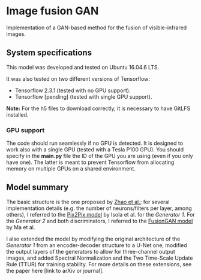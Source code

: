 # Image fusion GAN
Implementation of a GAN-based method for the fusion of visible-infrared images.

## System specifications
This model was developed and tested on Ubuntu 16.04.6 LTS.

It was also tested on two different versions of Tensorflow:
  * Tensorflow 2.3.1 (tested with no GPU support).
  * Tensorflow [pending] (tested with single GPU support).
  
**Note:** For the h5 files to download correctly, it is necessary to have GitLFS installed.
  
### GPU support
The code should run seamlessly if no GPU is detected. It is designed to work also with a single GPU (tested with a Tesla P100 GPU). You should specify in the **main.py** file the ID of the GPU you are using (even if you only have one). The latter is meant to prevent Tensorflow from allocating memory on multiple GPUs on a shared environment.

## Model summary
The basic structure is the one proposed by [Zhao et al.](https://www.hindawi.com/journals/mpe/2020/3739040/); for several implementation details (e.g. the number of neurons/filters per layer, among others), I referred to the [Pix2Pix model](https://paperswithcode.com/paper/image-to-image-translation-with-conditional) by Isola et al. for the *Generator 1*. For the *Generator 2* and both discriminators, I referred to the [FusionGAN model](https://www.researchgate.net/publication/327393843_FusionGAN_A_generative_adversarial_network_for_infrared_and_visible_image_fusion) by Ma et al.

I also extended the model by modifying the original architecture of the *Generator 1* from an encoder-decoder structure to a U-Net one, modified the output layers of the generators to allow for three-channel output images, and added Spectral Normalization and the Two Time-Scale Update Rule (TTUR) for training stability. For more details on these extensions, see the paper here [link to arXiv or journal].
